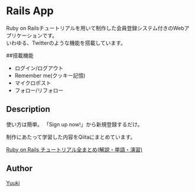 # Rails App

Ruby on Railsチュートリアルを用いて制作した会員登録システム付きのWebアプリケーションです。<br>
いわゆる、Twitterのような機能を搭載しています。

##搭載機能

* ログイン/ログアウト
* Remember me(クッキー記憶)
* マイクロポスト
* フォロー/リフォロー

## Description

使い方は簡単。
「Sign up now!」から新規登録するだけ。

制作にあたって学習した内容をQiitaにまとめています。

[Ruby on Rails チュートリアル全まとめ(解説・単語・演習)](https://qiita.com/yuuki_netb/items/c43a87eca6313ad1903f)


## Author

[Yuuki](https://github.com/YuukiTetsuya)

